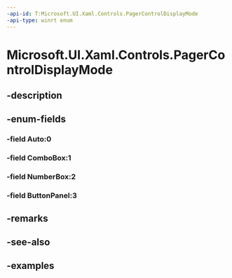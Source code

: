 ```yaml
---
-api-id: T:Microsoft.UI.Xaml.Controls.PagerControlDisplayMode
-api-type: winrt enum
---
```


# Microsoft.UI.Xaml.Controls.PagerControlDisplayMode

<!--
public enum PagerControlDisplayMode
-->


## -description

## -enum-fields

### -field Auto:0

### -field ComboBox:1

### -field NumberBox:2

### -field ButtonPanel:3

## -remarks

## -see-also

## -examples



